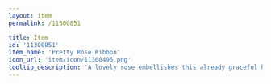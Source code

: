 ```yaml
---
layout: item
permalink: /11300851

title: Item
id: '11300851'
item_name: 'Pretty Rose Ribbon'
icon_url: 'item/icon/11300495.png'
tooltip_description: 'A lovely rose embellishes this already graceful headpiece.'
---
```

